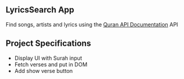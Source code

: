 ## LyricsSearch App

Find songs, artists and lyrics using the [Quran API Documentation](https://alquran.cloud/api) API

## Project Specifications

- Display UI with Surah input
- Fetch verses and put in DOM
- Add show verse button

